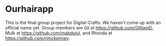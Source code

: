 # Ourhairapp
This is the final group project for Digital Crafts. We haven't come up with an official name yet.
Group members are Gil at https://github.com/GilliamD, Mulk at https://github.com/mabdulul, and Rhonda at https://github.com/rjmckenney.
